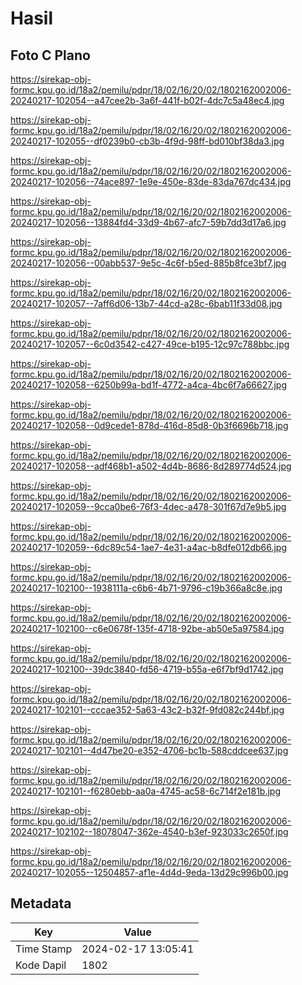 # Hasil

## Foto C Plano

https://sirekap-obj-formc.kpu.go.id/18a2/pemilu/pdpr/18/02/16/20/02/1802162002006-20240217-102054--a47cee2b-3a6f-441f-b02f-4dc7c5a48ec4.jpg

https://sirekap-obj-formc.kpu.go.id/18a2/pemilu/pdpr/18/02/16/20/02/1802162002006-20240217-102055--df0239b0-cb3b-4f9d-98ff-bd010bf38da3.jpg

https://sirekap-obj-formc.kpu.go.id/18a2/pemilu/pdpr/18/02/16/20/02/1802162002006-20240217-102056--74ace897-1e9e-450e-83de-83da767dc434.jpg

https://sirekap-obj-formc.kpu.go.id/18a2/pemilu/pdpr/18/02/16/20/02/1802162002006-20240217-102056--13884fd4-33d9-4b67-afc7-59b7dd3d17a6.jpg

https://sirekap-obj-formc.kpu.go.id/18a2/pemilu/pdpr/18/02/16/20/02/1802162002006-20240217-102056--00abb537-9e5c-4c6f-b5ed-885b8fce3bf7.jpg

https://sirekap-obj-formc.kpu.go.id/18a2/pemilu/pdpr/18/02/16/20/02/1802162002006-20240217-102057--7aff6d06-13b7-44cd-a28c-6bab11f33d08.jpg

https://sirekap-obj-formc.kpu.go.id/18a2/pemilu/pdpr/18/02/16/20/02/1802162002006-20240217-102057--6c0d3542-c427-49ce-b195-12c97c788bbc.jpg

https://sirekap-obj-formc.kpu.go.id/18a2/pemilu/pdpr/18/02/16/20/02/1802162002006-20240217-102058--6250b99a-bd1f-4772-a4ca-4bc6f7a66627.jpg

https://sirekap-obj-formc.kpu.go.id/18a2/pemilu/pdpr/18/02/16/20/02/1802162002006-20240217-102058--0d9cede1-878d-416d-85d8-0b3f6696b718.jpg

https://sirekap-obj-formc.kpu.go.id/18a2/pemilu/pdpr/18/02/16/20/02/1802162002006-20240217-102058--adf468b1-a502-4d4b-8686-8d289774d524.jpg

https://sirekap-obj-formc.kpu.go.id/18a2/pemilu/pdpr/18/02/16/20/02/1802162002006-20240217-102059--9cca0be6-76f3-4dec-a478-301f67d7e9b5.jpg

https://sirekap-obj-formc.kpu.go.id/18a2/pemilu/pdpr/18/02/16/20/02/1802162002006-20240217-102059--6dc89c54-1ae7-4e31-a4ac-b8dfe012db66.jpg

https://sirekap-obj-formc.kpu.go.id/18a2/pemilu/pdpr/18/02/16/20/02/1802162002006-20240217-102100--1938111a-c6b6-4b71-9796-c19b366a8c8e.jpg

https://sirekap-obj-formc.kpu.go.id/18a2/pemilu/pdpr/18/02/16/20/02/1802162002006-20240217-102100--c6e0678f-135f-4718-92be-ab50e5a97584.jpg

https://sirekap-obj-formc.kpu.go.id/18a2/pemilu/pdpr/18/02/16/20/02/1802162002006-20240217-102100--39dc3840-fd56-4719-b55a-e6f7bf9d1742.jpg

https://sirekap-obj-formc.kpu.go.id/18a2/pemilu/pdpr/18/02/16/20/02/1802162002006-20240217-102101--cccae352-5a63-43c2-b32f-9fd082c244bf.jpg

https://sirekap-obj-formc.kpu.go.id/18a2/pemilu/pdpr/18/02/16/20/02/1802162002006-20240217-102101--4d47be20-e352-4706-bc1b-588cddcee637.jpg

https://sirekap-obj-formc.kpu.go.id/18a2/pemilu/pdpr/18/02/16/20/02/1802162002006-20240217-102101--f6280ebb-aa0a-4745-ac58-6c714f2e181b.jpg

https://sirekap-obj-formc.kpu.go.id/18a2/pemilu/pdpr/18/02/16/20/02/1802162002006-20240217-102102--18078047-362e-4540-b3ef-923033c2650f.jpg

https://sirekap-obj-formc.kpu.go.id/18a2/pemilu/pdpr/18/02/16/20/02/1802162002006-20240217-102055--12504857-af1e-4d4d-9eda-13d29c996b00.jpg


## Metadata

| Key        | Value               |
| ---------- | ------------------- |
| Time Stamp | 2024-02-17 13:05:41 |
| Kode Dapil | 1802                |



